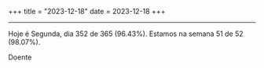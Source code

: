 +++
title = "2023-12-18"
date = 2023-12-18
+++

---

Hoje é Segunda, dia 352 de 365 (96.43%). Estamos na semana 51 de 52 (98.07%).

Doente
